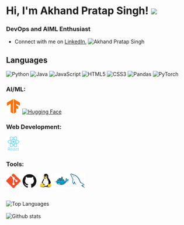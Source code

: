 <h1> Hi, I'm Akhand Pratap Singh! <img src="https://raw.githubusercontent.com/MartinHeinz/MartinHeinz/master/wave.gif" width="30px"></a>
</h1>
<h3> DevOps and AIML Enthusiast</h3>
<ul>
<li> Connect with me on <a href="www.linkedin.com/in/akhand6886/" target="_blank">LinkedIn.</a> 
<img alt="Akhand Pratap Singh" width="15px" src="https://raw.githubusercontent.com/peterthehan/peterthehan/master/assets/linkedin.svg" /></li>
</ul>


<h2>Languages</h2>

![Python](https://img.shields.io/badge/python-3670A0?style=for-the-badge&logo=python&logoColor=ffdd54) 
![Java](https://img.shields.io/badge/java-%23ED8B00.svg?style=for-the-badge&logo=java&logoColor=white) 
![JavaScript](https://img.shields.io/badge/javascript-%23323330.svg?style=for-the-badge&logo=javascript&logoColor=%23F7DF1E) 
![HTML5](https://img.shields.io/badge/html5-%23E34F26.svg?style=for-the-badge&logo=html5&logoColor=white) 
![CSS3](https://img.shields.io/badge/css3-%231572B6.svg?style=for-the-badge&logo=css3&logoColor=white) 
![Pandas](https://img.shields.io/badge/pandas-%23150458.svg?style=for-the-badge&logo=pandas&logoColor=white) 
![PyTorch](https://img.shields.io/badge/PyTorch-%23EE4C2C.svg?style=for-the-badge&logo=PyTorch&logoColor=white)



<!-- <h3>Languages:</h3>
<p>
<a href="https://www.python.org" target="_blank"> <img src="https://raw.githubusercontent.com/devicons/devicon/master/icons/python/python-original.svg" alt="python" width="40" height="40"/></a>
<!-- <a href="https://www.cprogramming.com/" target="_blank"> <img src="https://raw.githubusercontent.com/devicons/devicon/master/icons/c/c-original.svg" alt="c" width="40" height="40"/></a>
<a href="https://www.w3schools.com/cpp/" target="_blank"> <img src="https://raw.githubusercontent.com/devicons/devicon/master/icons/cplusplus/cplusplus-original.svg" alt="cplusplus" width="40" height="40"/></a>
<a href="https://www.java.com" target="_blank"> <img src="https://raw.githubusercontent.com/devicons/devicon/master/icons/java/java-original.svg" alt="java" width="40" height="40"/></a>
<a href="https://developer.mozilla.org/en-US/docs/Web/JavaScript" target="_blank"> <img src="https://raw.githubusercontent.com/devicons/devicon/master/icons/javascript/javascript-original.svg" alt="JavaScript" width="40" height="40"/></a>
<!-- <a href="https://www.typescriptlang.org/" target="_blank"> <img src="https://raw.githubusercontent.com/devicons/devicon/master/icons/typescript/typescript-original.svg" alt="TypeScript" width="40" height="40"/></a> -->
<!-- <a href="https://www.r-project.org/" target="_blank"> <img src="https://raw.githubusercontent.com/devicons/devicon/master/icons/r/r-original.svg" alt="R Language" width="40" height="40"/></a> -->

</p>
<h3>AI/ML:</h3>
<p>
<a href="https://www.tensorflow.org/" target="_blank"> <img src="https://raw.githubusercontent.com/devicons/devicon/master/icons/tensorflow/tensorflow-original.svg" alt="TensorFlow" width="40" height="40"/></a>
<a href="https://huggingface.co/" target="_blank"> <img src="https://huggingface.co/front/assets/huggingface_logo-noborder.svg" alt="Hugging Face" width="40" height="40"/></a>
</p>  
<h3>Web Development:</h3>
<p>
<!-- <a href="https://www.typescriptlang.org/" target="_blank"> <img src="https://raw.githubusercontent.com/devicons/devicon/master/icons/typescript/typescript-original.svg" alt="TypeScript" width="40" height="40"/></a> -->
<a href="https://reactjs.org/" target="_blank"> <img src="https://raw.githubusercontent.com/devicons/devicon/master/icons/react/react-original-wordmark.svg" alt="react" width="40" height="40"/></a>
<!-- <a href="https://angular.io/" target="_blank"> <img src="https://raw.githubusercontent.com/devicons/devicon/master/icons/angularjs/angularjs-original.svg" alt="Angular" width="40" height="40"/></a>
<a href="https://nodejs.org/en" target="_blank"> <img src="https://raw.githubusercontent.com/devicons/devicon/master/icons/nodejs/nodejs-original.svg" alt="NodeJS" width="40" height="40"/></a> -->
<!--a href="https://fastapi.tiangolo.com/" target="_blank"> <img src="https://github.com/devicons/devicon/raw/master/icons/fastapi/fastapi-original.svg" alt="FastAPI" width="40" height="40"/></a>
<a href="https://flutter.dev/" target="_blank"> <img src="https://github.com/devicons/devicon/raw/master/icons/flutter/flutter-original.svg" alt="Flutter" width="40" height="40"/></a-->
</p>
<h3>Tools:</h3>
<p>
<a href="https://git-scm.com/" target="_blank"> <img src="https://raw.githubusercontent.com/devicons/devicon/master/icons/git/git-original.svg" alt="Git" width="40" height="40"/></a>
<a href="https://github.com/" target="_blank"> <img src="https://raw.githubusercontent.com/devicons/devicon/master/icons/github/github-original.svg" alt="GitHub" width="40" height="40"/></a>
<a href="https://www.linux.org/" target="_blank"> <img src="https://raw.githubusercontent.com/devicons/devicon/master/icons/linux/linux-original.svg" alt="Linux" width="40" height="40"/></a>
<a href="https://www.docker.com/" target="_blank"> <img src="https://raw.githubusercontent.com/devicons/devicon/master/icons/docker/docker-original.svg" alt="Docker" width="40" height="40"/></a>
<!-- a href="https://postman.com" target="_blank"> <img src="https://www.vectorlogo.zone/logos/getpostman/getpostman-icon.svg" alt="postman" width="40" height="40"/></a> -->
<a href="https://www.mysql.com/" target="_blank"> <img src="https://github.com/devicons/devicon/raw/master/icons/mysql/mysql-original.svg" alt="MySQL" width="40" height="40"/></a>  
<!-- <a href="https://www.postgresql.org/" target="_blank"> <img src="https://github.com/devicons/devicon/raw/master/icons/postgresql/postgresql-original.svg" alt="PostgreSQL" width="40" height="40"/></a > -->
</p>
<br>

<div><img src="https://github-readme-stats.vercel.app/api/top-langs/?username=akhand6886&layout=compact&theme=highcontrast&hide=PHP" alt="Top Languages" /></div>
<br>
<div><img src="https://github-readme-stats.vercel.app/api?username=akhand6886&show_icons=true&theme=highcontrast&include_all_commits=true&count_private=true%22" alt="Github stats" /></div>
